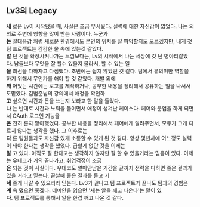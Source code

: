 ## Lv3의 Legacy

**새** 로운 Lv이 시작됐을 때, 사실은 조금 무서웠다. 실력에 대한 자신감이 없었다. 나는 의외로 주변에 영향을 많이 받는 사람이다. 누군가  
**는** 절대음감 처럼 새로운 환경에서도 본인의 위치를 잘 파악할지도 모르겠지만, 내게 첫 팀 프로젝트는 캄캄한 물 속에 있는것 같았다.  
**알** 던 것을 확장시켜나가는 느낌보다는, Lv의 시작에서 나는 세상에 갓 난 병아리같았다. 남들보다 무엇을 잘 할수 있을지 몰라서, 할 수 있는 일  
**을** 최선을 다하자고 다짐했다. 초반에는 쉽지 않았떤 것 같다. 팀에서 유의미한 역할을 하기 위해서 무언가를 해야 할 것 같았다. 개발 외에  
**깨** 어있는 시간에는 로고를 제작하거나, 공부한 내용을 정리해서 공유하는 일을 나서서 도맡았다. 김범준님의 강의에서 애정을 확인하  
**고** 싶으면 시간과 돈을 쓰는지 보라고 한 말을 들었다.  
**나** 는 반대로 시간과 노력을 들이면서 애정이 생겨난 케이스다. 페어와 분업을 하게 되면서 OAuth 로그인 기능을  
**온** 전히 혼자 맡아했었다. 공부한 내용을 정리해서 페어에게 알려주면서, 모두가 크게 다르지 않다는 생각을 했다. 그 이후로는  
**다** 른 팀원들과도 자신감 있게 소통할 수 있게 된 것 같다. 항상 몇년차에 어느정도 실력이 돼야 한다는 생각을 했었다. 급할게 없단 것을 이제는  
**알** 고 있다. 아직도 잘 한다고는 생각하지 않지만 잘 할 수 있을거라는 믿음이 있다. 이제는 우테코가 거의 끝나가고, 취업걱정이 조금  
**은** 되는 것이 사실이다. 우테코도 얼마안남은 기간을 끝까지 전력을 다하면 좋은 결과가 있을 거라고 믿는다. 끝날때 좋은 결과를 들고 기  
**세** 좋게 나갈 수 있으리라 믿는다. Lv3가 끝나고 팀 프로젝트가 끝나도 팀과의 경험은  
**계** 속 됐으면 좋겠다. 데미안을 읽으면 '새는 알을 깨고 나온다'는 말이 있  
**다**. 팀 프로젝트를 통해서 알을 한겹 깨고 나온 것 같다.
